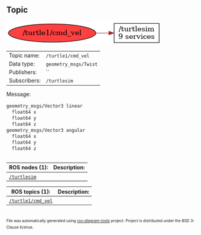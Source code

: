 <!--
File was automatically generated using 'ros-diagram-tools' project.
Project is distributed under the BSD 3-Clause license.
-->

## Topic

[![/turtle1/cmd_vel](t__turtle1_cmd_vel.png "/turtle1/cmd_vel")](t__turtle1_cmd_vel.png)

|     |     |
| --- | --- |
| Topic name: | `/turtle1/cmd_vel` |
| Data type: | `geometry_msgs/Twist` |
| Publishers: | `` |
| Subscribers: | `/turtlesim` |

Message:
```
geometry_msgs/Vector3 linear
  float64 x
  float64 y
  float64 z
geometry_msgs/Vector3 angular
  float64 x
  float64 y
  float64 z


```


| ROS nodes (1): | Description: |
| -------------- | ------------ |
| [`/turtlesim`](n__turtlesim.md) |  |

| ROS topics (1): | Description: |
| --------------- | ------------ |
| [`/turtle1/cmd_vel`](t__turtle1_cmd_vel.md) |  |


</br>
<font size="1">
File was automatically generated using <a href="https://github.com/anetczuk/ros-diagram-tools"><i>ros-diagram-tools</i></a> project.
Project is distributed under the BSD 3-Clause license.
</font>
